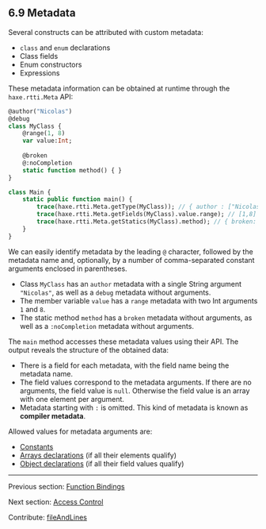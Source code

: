 ## 6.9 Metadata

Several constructs can be attributed with custom metadata:



* `class` and `enum` declarations
* Class fields
* Enum constructors
* Expressions



These metadata information can be obtained at runtime through the `haxe.rtti.Meta` API:

```haxe
@author("Nicolas")
@debug
class MyClass {
	@range(1, 8)
	var value:Int;
	
	@broken
	@:noCompletion
	static function method() { }
}

class Main {
	static public function main() {
		trace(haxe.rtti.Meta.getType(MyClass)); // { author : ["Nicolas"], debug : null }
		trace(haxe.rtti.Meta.getFields(MyClass).value.range); // [1,8]
		trace(haxe.rtti.Meta.getStatics(MyClass).method); // { broken: null }
	}
}
```

We can easily identify metadata by the leading `@` character, followed by the metadata name and, optionally, by a number of comma-separated constant arguments enclosed in parentheses.



* Class `MyClass` has an `author` metadata with a single String argument `"Nicolas"`, as well as a `debug` metadata without arguments.
* The member variable `value` has a `range` metadata with two Int arguments `1` and `8`.
* The static method `method` has a `broken` metadata without arguments, as well as a `:noCompletion` metadata without arguments.



The `main` method accesses these metadata values using their API. The output reveals the structure of the obtained data:



* There is a field for each metadata, with the field name being the metadata name.
* The field values correspond to the metadata arguments. If there are no arguments, the field value is `null`. Otherwise the field value is an array with one element per argument.
* Metadata starting with `:` is omitted. This kind of metadata is known as **compiler metadata**.



Allowed values for metadata arguments are:



* [Constants](expression-constants.md)
* [Arrays declarations](expression-array-declaration.md) (if all their elements qualify)
* [Object declarations](expression-object-declaration.md) (if all their field values qualify)

---

Previous section: [Function Bindings](lf-function-bindings.md)

Next section: [Access Control](lf-access-control.md)

Contribute: [fileAndLines](https://github.com/HaxeFoundation/HaxeManual/blob/master/06-language-features.tex#L388-388)